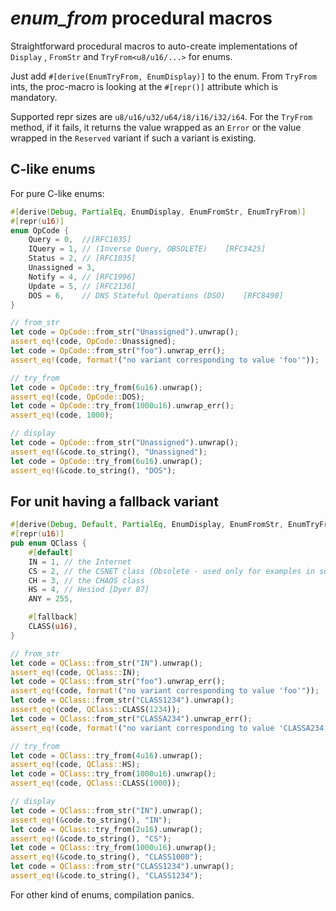 # _enum_from_ procedural macros
Straightforward procedural macros to auto-create implementations of ```Display``` , ```FromStr``` and ```TryFrom<u8/u16/...>``` for enums.

Just add ```#[derive(EnumTryFrom, EnumDisplay)]``` to the enum. From ```TryFrom``` ints, the proc-macro is looking at the ```#[repr()]``` attribute which is mandatory.

Supported repr sizes are ```u8/u16/u32/u64/i8/i16/i32/i64```. For the ```TryFrom``` method, if it fails, it returns the value wrapped as an ```Error``` or the value wrapped in the ```Reserved``` variant if such a variant is existing.

## C-like enums
For pure C-like enums:
```rust
#[derive(Debug, PartialEq, EnumDisplay, EnumFromStr, EnumTryFrom)]
#[repr(u16)]
enum OpCode {
    Query = 0,  //[RFC1035]
    IQuery = 1, // (Inverse Query, OBSOLETE)	[RFC3425]
    Status = 2, // [RFC1035]
    Unassigned = 3,
    Notify = 4, // [RFC1996]
    Update = 5, // [RFC2136]
    DOS = 6,    // DNS Stateful Operations (DSO)	[RFC8490]
}

// from_str
let code = OpCode::from_str("Unassigned").unwrap();
assert_eq!(code, OpCode::Unassigned);
let code = OpCode::from_str("foo").unwrap_err();
assert_eq!(code, format!("no variant corresponding to value 'foo'"));

// try_from
let code = OpCode::try_from(6u16).unwrap();
assert_eq!(code, OpCode::DOS);
let code = OpCode::try_from(1000u16).unwrap_err();
assert_eq!(code, 1000);

// display
let code = OpCode::from_str("Unassigned").unwrap();
assert_eq!(&code.to_string(), "Unassigned");
let code = OpCode::try_from(6u16).unwrap();
assert_eq!(&code.to_string(), "DOS");
```

## For unit having a fallback variant
```rust
#[derive(Debug, Default, PartialEq, EnumDisplay, EnumFromStr, EnumTryFrom)]
#[repr(u16)]
pub enum QClass {
    #[default]
    IN = 1, // the Internet
    CS = 2, // the CSNET class (Obsolete - used only for examples in some obsolete RFCs)
    CH = 3, // the CHAOS class
    HS = 4, // Hesiod [Dyer 87]
    ANY = 255,

    #[fallback]
    CLASS(u16),
}

// from_str
let code = QClass::from_str("IN").unwrap();
assert_eq!(code, QClass::IN);
let code = QClass::from_str("foo").unwrap_err();
assert_eq!(code, format!("no variant corresponding to value 'foo'"));
let code = QClass::from_str("CLASS1234").unwrap();
assert_eq!(code, QClass::CLASS(1234));
let code = QClass::from_str("CLASSA234").unwrap_err();
assert_eq!(code, format!("no variant corresponding to value 'CLASSA234'"));

// try_from
let code = QClass::try_from(4u16).unwrap();
assert_eq!(code, QClass::HS);
let code = QClass::try_from(1000u16).unwrap();
assert_eq!(code, QClass::CLASS(1000));

// display
let code = QClass::from_str("IN").unwrap();
assert_eq!(&code.to_string(), "IN");
let code = QClass::try_from(2u16).unwrap();
assert_eq!(&code.to_string(), "CS");
let code = QClass::try_from(1000u16).unwrap();
assert_eq!(&code.to_string(), "CLASS1000");
let code = QClass::from_str("CLASS1234").unwrap();
assert_eq!(&code.to_string(), "CLASS1234");
```

For other kind of enums, compilation panics.

